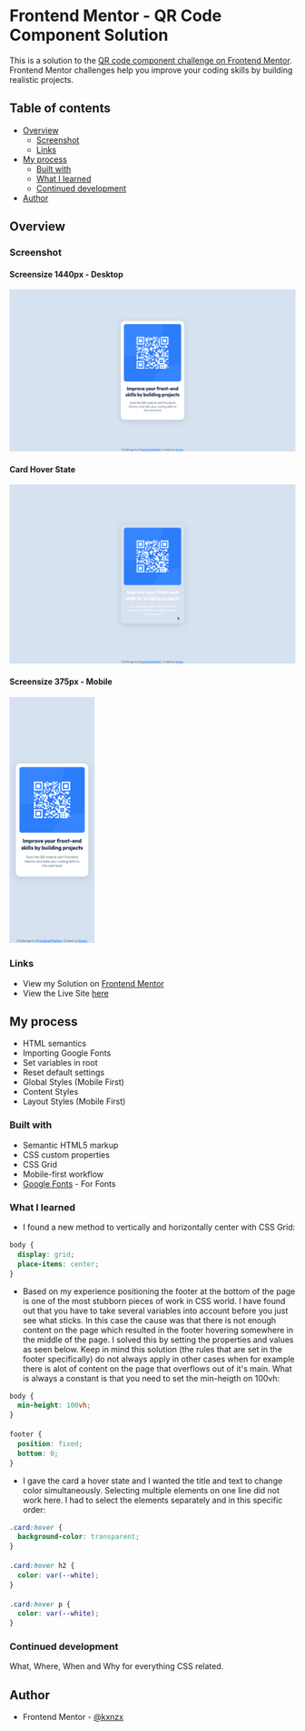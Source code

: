 # Frontend Mentor - QR Code Component Solution

This is a solution to the [QR code component challenge on Frontend Mentor](https://www.frontendmentor.io/challenges/qr-code-component-iux_sIO_H). Frontend Mentor challenges help you improve your coding skills by building realistic projects.

## Table of contents

- [Overview](#overview)
  - [Screenshot](#screenshot)
  - [Links](#links)
- [My process](#my-process)
  - [Built with](#built-with)
  - [What I learned](#what-i-learned)
  - [Continued development](#continued-development)
- [Author](#author)

## Overview

### Screenshot

#### Screensize 1440px - Desktop

![Desktop](images/Screenshot1.png)

#### Card Hover State

![Desktop](images/Screenshothover.png)

#### Screensize 375px - Mobile

<img src="images/Screenshot2.png" alt="Mobile" width="150px">

### Links

- View my Solution on [Frontend Mentor](https://your-solution-url.com)
- View the Live Site [here](https://your-live-site-url.com)

## My process

- HTML semantics
- Importing Google Fonts
- Set variables in root
- Reset default settings
- Global Styles (Mobile First)
- Content Styles
- Layout Styles (Mobile First)

### Built with

- Semantic HTML5 markup
- CSS custom properties
- CSS Grid
- Mobile-first workflow
- [Google Fonts](https://fonts.google.com/) - For Fonts

### What I learned

- I found a new method to vertically and horizontally center with CSS Grid:

```css
body {
  display: grid;
  place-items: center;
}
```

- Based on my experience positioning the footer at the bottom of the page is one of the most stubborn pieces of work in CSS world. I have found out that you have to take several variables into account before you just see what sticks. In this case the cause was that there is not enough content on the page which resulted in the footer hovering somewhere in the middle of the page. I solved this by setting the properties and values as seen below. Keep in mind this solution (the rules that are set in the footer specifically) do not always apply in other cases when for example there is alot of content on the page that overflows out of it's main. What is always a constant is that you need to set the min-heigth on 100vh:

```css
body {
  min-height: 100vh;
}

footer {
  position: fixed;
  bottom: 0;
}
```

- I gave the card a hover state and I wanted the title and text to change color simultaneously. Selecting multiple elements on one line did not work here. I had to select the elements separately and in this specific order:

```css
.card:hover {
  background-color: transparent;
}

.card:hover h2 {
  color: var(--white);
}

.card:hover p {
  color: var(--white);
}
```

### Continued development

What, Where, When and Why for everything CSS related.

## Author

- Frontend Mentor - [@kxnzx](https://www.frontendmentor.io/profile/kxnzx)

